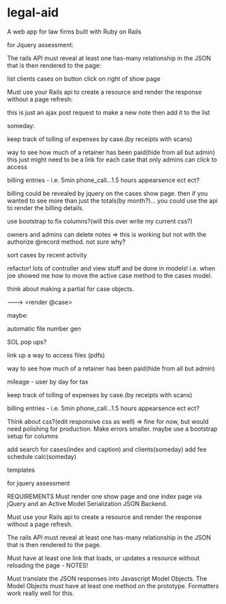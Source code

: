 # legal-aid
A web app for law firms built with Ruby on Rails


for Jquery assessment:


The rails API must reveal at least one has-many relationship in the 
JSON that is then rendered to the page:

list clients cases on button click on right of show page

Must use your Rails api to create a resource 
and render the response without a page refresh:

this is just an ajax post request to make a new note then add it to the list



someday:


keep track of tolling of expenses by case.(by receipts with scans)

way to see how much of a retainer has been paid(hide from all but admin)
this just might need to be a link for each case that only admins can click to access

billing entries - i.e. 5min phone_call...1.5 hours appearsence ect ect?

billing could be revealed by jquery on the cases show page. 
then if you wanted to see more than just the totals(by month?)...
you could use the api to render the billing details.

use bootstrap to fix columns?(will this over write my current css?)

owners and admins can delete notes => 
this is working but not with the authorize @record method. 
not sure why?

sort cases by recent activity

refactor! lots of controller and view stuff and be done in models! i.e. when joe showed me how to move the active case method to the cases model.

think about making a partial for case objects.

---> <render @case>


maybe: 

automatic file number gen

SOL pop ups?

link up a way to access files (pdfs)

way to see how much of a retainer has been paid(hide from all but admin)

mileage - user by day for tax

keep track of tolling of expenses by case.(by receipts with scans)

billing entries - i.e. 5min phone_call...1.5 hours appearsence ect ect?

Think about css?(edit responsive css as well) => fine for now, but would need polishing for production. Make errors smaller. maybe use a bootstrap setup for columns

add search for cases(index and caption) and clients(someday)
add fee schedule calc(someday)

templates


for jquery assessment

REQUIREMENTS
Must render one show page and one index page via jQuery and an Active Model Serialization JSON Backend.

Must use your Rails api to create a resource and render the response without a page refresh.

The rails API must reveal at least one has-many relationship in the JSON that is then rendered to the page.

Must have at least one link that loads, or updates a resource without reloading the page - NOTES!

Must translate the JSON responses into Javascript Model Objects. The Model Objects must have at least one method on the prototype. Formatters work really well for this.

